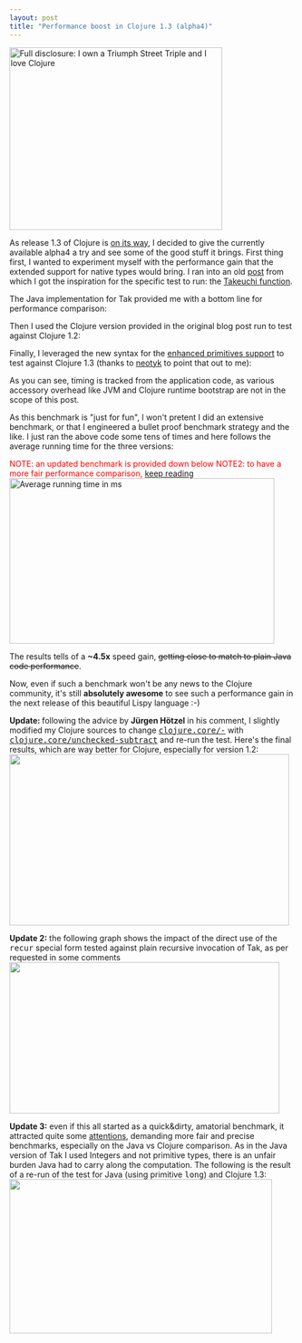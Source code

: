 ```yaml
---
layout: post
title: "Performance boost in Clojure 1.3 (alpha4)"
---
```

<img class="aligncenter size-full wp-image-340" title="Full disclosure: I own a Triumph Street Triple and I love Clojure" src="http://www.skuro.tk/wp-content/uploads/2011/01/clj-triple.jpg" alt="Full disclosure: I own a Triumph Street Triple and I love Clojure" width="375" height="322" />

As release 1.3 of Clojure is <a href="http://www.assembla.com/spaces/clojure/milestones/238781-release-next">on its way</a>, I decided to give the currently available alpha4 a try and see some of the good stuff it brings. First thing first, I wanted to experiment myself with the performance gain that the extended support for native types would bring. I ran into an old <a title="old post, but inspirational" href="http://hughw.blogspot.com/2009/01/clojure-vs-javafx-script-only-5x-slower.html">post</a> from which I got the inspiration for the specific test to run: the <a title="Takeuchi function on Wikipedia" href="http://en.wikipedia.org/wiki/Tak_(function)">Takeuchi function</a>.

The Java implementation for Tak provided me with a bottom line for performance comparison:
<script src="https://gist.github.com/788834.js?file=Tak.java"></script> Then I used the Clojure version provided in the original blog post run to test against Clojure 1.2: <script src="https://gist.github.com/788834.js?file=tak2.clj"></script>

Finally, I leveraged the new syntax for the <a href="http://dev.clojure.org/display/doc/Enhanced+Primitive+Support">enhanced primitives support</a> to test against Clojure 1.3 (thanks to <a href="http://twitter.com/neotyk">neotyk</a> to point that out to me):
<script src="https://gist.github.com/788834.js?file=tak.clj"></script>

As you can see, timing is tracked from the application code, as various accessory overhead like JVM and Clojure runtime bootstrap are not in the scope of this post.

As this benchmark is "just for fun", I won't pretent I did an extensive benchmark, or that I engineered a bullet proof benchmark strategy and the like. I just ran the above code some tens of times and here follows the average running time for the three versions:

<span style="color: #ff0000;">NOTE: an updated benchmark is provided down below</span>
<span style="color: #ff0000;">NOTE2: to have a more fair performance comparison, <a href="#reloaded">keep reading</a></span>
<img class="aligncenter size-full wp-image-344" title="Benchmark results" src="http://www.skuro.tk/wp-content/uploads/2011/01/clj-bench-graph.png" alt="Average running time in ms" width="467" height="292" />

The results tells of a <strong>~4.5x</strong> speed gain, <del datetime="2011-01-26T09:59:07+00:00">getting close to match  to plain Java code performance</del>.

Now, even if such a benchmark won't be any news to the Clojure community, it's still <strong>absolutely awesome</strong> to see such a performance gain in the next release of this beautiful Lispy language :-)

<strong>Update: </strong>following the advice by <strong>Jürgen Hötzel</strong> in his comment, I slightly modified my Clojure sources to change <span style="font-family: monospace;"><a href="http://clojure.github.com/clojure/clojure.core-api.html#clojure.core/-">clojure.core/-</a></span> with <span style="font-family: monospace;"><a href="http://clojure.github.com/clojure/clojure.core-api.html#clojure.core/unchecked-subtract">clojure.core/unchecked-subtract</a></span> and re-run the test. Here's the final results, which are way better for Clojure, especially for version 1.2:
<img class="aligncenter size-full wp-image-350" title="clj-bench-graph-unchecked" src="http://www.skuro.tk/wp-content/uploads/2011/01/clj-bench-graph-unchecked.png" alt="" width="493" height="302" />

<strong>Update 2:</strong> the following graph shows the impact of the direct use of the <span style="font-family: monospace;">recur</span> special form tested against plain recursive invocation of Tak, as per requested in some comments
<img class="aligncenter size-full wp-image-353" title="clj-bench-graph-norecur" src="http://www.skuro.tk/wp-content/uploads/2011/01/clj-bench-graph-norecur.png" alt="" width="476" height="267" />

<strong>Update 3:<a name="reloaded"></a></strong> even if this all started as a quick&amp;dirty, amatorial benchmark, it attracted quite some <a href="http://news.ycombinator.com/item?id=2134950">attentions</a>, demanding more fair and precise benchmarks, especially on the Java vs Clojure comparison. As in the Java version of Tak I used Integers and not primitive types, there is an unfair burden Java had to carry along the computation. The following is the result of a re-run of the test for Java (using primitive <span style="font-family: monospace;">long</span>) and Clojure 1.3:
<img class="aligncenter size-full wp-image-356" title="clj-bench-reloaded" src="http://www.skuro.tk/wp-content/uploads/2011/01/clj-bench-reloaded.png" alt="" width="463" height="272" />